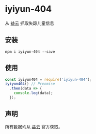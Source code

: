 # iyiyun-404

从 [益云](http://yibo.iyiyun.com/Home/Index/web404) 抓取失踪儿童信息

## 安装

```
npm i iyiyun-404 --save
```

## 使用

```javascript
const iyiyun404 = require('iyiyun-404');
iyiyun404() // Preomise
  .then(data => {
    console.log(data);
  });
```

## 声明

所有数据均从 [益云](http://yibo.iyiyun.com/Home/Index/web404) 官方获取。
